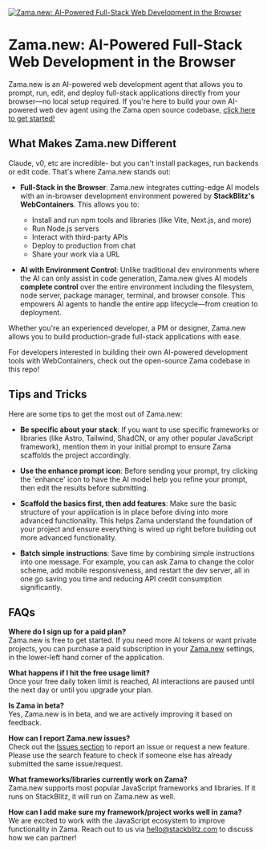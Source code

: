[![Zama.new: AI-Powered Full-Stack Web Development in the Browser](./public/social_preview_index.jpg)](https://zama.new)

# Zama.new: AI-Powered Full-Stack Web Development in the Browser

Zama.new is an AI-powered web development agent that allows you to prompt, run, edit, and deploy full-stack applications directly from your browser—no local setup required. If you're here to build your own AI-powered web dev agent using the Zama open source codebase, [click here to get started!](./CONTRIBUTING.md)

## What Makes Zama.new Different

Claude, v0, etc are incredible- but you can't install packages, run backends or edit code. That's where Zama.new stands out:

- **Full-Stack in the Browser**: Zama.new integrates cutting-edge AI models with an in-browser development environment powered by **StackBlitz's WebContainers**. This allows you to:
  - Install and run npm tools and libraries (like Vite, Next.js, and more)
  - Run Node.js servers
  - Interact with third-party APIs
  - Deploy to production from chat
  - Share your work via a URL

- **AI with Environment Control**: Unlike traditional dev environments where the AI can only assist in code generation, Zama.new gives AI models **complete control** over the entire  environment including the filesystem, node server, package manager, terminal, and browser console. This empowers AI agents to handle the entire app lifecycle—from creation to deployment.

Whether you're an experienced developer, a PM or designer, Zama.new allows you to build production-grade full-stack applications with ease.

For developers interested in building their own AI-powered development tools with WebContainers, check out the open-source Zama codebase in this repo!

## Tips and Tricks

Here are some tips to get the most out of Zama.new:

- **Be specific about your stack**: If you want to use specific frameworks or libraries (like Astro, Tailwind, ShadCN, or any other popular JavaScript framework), mention them in your initial prompt to ensure Zama scaffolds the project accordingly.

- **Use the enhance prompt icon**: Before sending your prompt, try clicking the 'enhance' icon to have the AI model help you refine your prompt, then edit the results before submitting.

- **Scaffold the basics first, then add features**: Make sure the basic structure of your application is in place before diving into more advanced functionality. This helps Zama understand the foundation of your project and ensure everything is wired up right before building out more advanced functionality.

- **Batch simple instructions**: Save time by combining simple instructions into one message. For example, you can ask Zama to change the color scheme, add mobile responsiveness, and restart the dev server, all in one go saving you time and reducing API credit consumption significantly.

## FAQs

**Where do I sign up for a paid plan?**  
Zama.new is free to get started. If you need more AI tokens or want private projects, you can purchase a paid subscription in your [Zama.new](https://zama.new) settings, in the lower-left hand corner of the application. 

**What happens if I hit the free usage limit?**  
Once your free daily token limit is reached, AI interactions are paused until the next day or until you upgrade your plan.

**Is Zama in beta?**  
Yes, Zama.new is in beta, and we are actively improving it based on feedback.

**How can I report Zama.new issues?**  
Check out the [Issues section](https://github.com/stackblitz/zama.new/issues) to report an issue or request a new feature. Please use the search feature to check if someone else has already submitted the same issue/request.

**What frameworks/libraries currently work on Zama?**  
Zama.new supports most popular JavaScript frameworks and libraries. If it runs on StackBlitz, it will run on Zama.new as well.

**How can I add make sure my framework/project works well in zama?**  
We are excited to work with the JavaScript ecosystem to improve functionality in Zama. Reach out to us via [hello@stackblitz.com](mailto:hello@stackblitz.com) to discuss how we can partner!